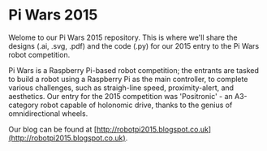 # Pi Wars 2015
Welome to our Pi Wars 2015 repository.  This is where we'll share the designs (.ai, .svg, .pdf) and the code (.py) for our 2015 entry to the Pi Wars robot competition.

Pi Wars is a Raspberry Pi-based robot competition; the entrants are tasked to build a robot using a Raspberry Pi as the main controller, to complete various challenges, such as straigh-line speed, proximity-alert, and aesthetics.  Our entry for the 2015 competition was 'Positronic' - an A3-category robot capable of holonomic drive, thanks to the genius of omnidirectional wheels.

Our blog can be found at [http://robotpi2015.blogspot.co.uk](http://robotpi2015.blogspot.co.uk).
